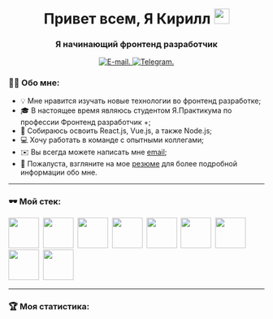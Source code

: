 <div id="header" align="center">
    <h1>Привет всем, Я Кирилл <img src="https://github.com/blackcater/blackcater/raw/main/images/Hi.gif" height="30"/></h1>
    <h3>Я начинающий фронтенд разработчик</h3>
</div>

<div id="socials" align="center">
  <a href="mailto:kirill.begey@mail.ru">
    <img src="https://img.shields.io/badge/Email-blue?style=for-the-badge&logo=gmail&logoColor=white" alt="E-mail." />
  </a>
  <a href="https://t.me/@Kirill1389/">
    <img src="https://img.shields.io/badge/Telegram-2CA5E0?style=for-the-badge&logo=telegram&logoColor=white" alt="Telegram." />
  </a>
</div>

### 👨‍💻 Обо мне:
- 💡 Мне нравится изучать новые технологии во фронтенд разработке;
- 🎓 В настоящее время являюсь студентом Я.Практикума по профессии Фронтенд разработчик +;
- 📖 Собираюсь освоить React.js, Vue.js, а также Node.js;
- 💻 Хочу работать в команде с опытными коллегами;
- ✉️ Вы всегда можете написать мне [email](mailto:kirill.begey@mail.ru);
- 📄 Пожалуста, взгляните на мое [резюме](https://drive.google.com/file/d/1_oMp0HXVbmwCvnfoVY6IWFZE0v6N-AIj/view?usp=sharing) для более подробной информации обо мне.
___


### 🕶️ Мой стек:
<img src="https://cdn.jsdelivr.net/gh/devicons/devicon/icons/html5/html5-original-wordmark.svg" width="60" height="60"/>&nbsp;
<img src="https://cdn.jsdelivr.net/gh/devicons/devicon/icons/css3/css3-original-wordmark.svg" width="60" height="60"/>&nbsp;
<img src="https://cdn.jsdelivr.net/gh/devicons/devicon/icons/javascript/javascript-original.svg" width="60" height="60"/>&nbsp;
<img src="https://cdn.jsdelivr.net/gh/devicons/devicon/icons/react/react-original-wordmark.svg" width="60" height="60"/>&nbsp;
<img src="https://cdn.jsdelivr.net/gh/devicons/devicon/icons/typescript/typescript-original.svg" width="60" height="60"/>&nbsp;
<img src="https://cdn.jsdelivr.net/gh/devicons/devicon/icons/git/git-plain.svg" width="60" height="60"/>&nbsp;
<img src="https://cdn.jsdelivr.net/gh/devicons/devicon/icons/github/github-original-wordmark.svg" width="60" height="60"/>&nbsp;
<img src="https://cdn.jsdelivr.net/gh/devicons/devicon/icons/webpack/webpack-original.svg" width="60" height="60"/>&nbsp;
<img src="https://cdn.jsdelivr.net/gh/devicons/devicon/icons/vscode/vscode-original-wordmark.svg" width="60" height="60"/>&nbsp;
___

### 🏆 Моя статистика:
<div id="stat" align="center">
    <img src="https://github-profile-summary-cards.vercel.app/api/cards/profile-details?username=Kirill-Begej&theme=github_dark" alt=""/>
    <img src="https://github-profile-summary-cards.vercel.app/api/cards/most-commit-language?username=Kirill-Begej&theme=github_dark" alt=""/>
     <img src="https://github-profile-summary-cards.vercel.app/api/cards/stats?username=Kirill-Begej&theme=github_dark" alt=""/>
</div>
